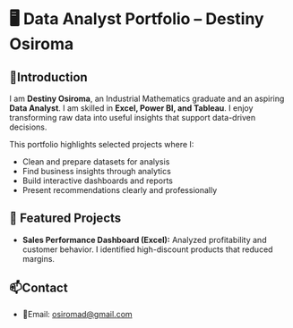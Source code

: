 # 🖥️ Data Analyst Portfolio – Destiny Osiroma  

## 👋Introduction  
I am **Destiny Osiroma**, an Industrial Mathematics graduate and an aspiring **Data Analyst**. I am skilled in **Excel, Power BI, and Tableau**. I enjoy transforming raw data into useful insights that support data-driven decisions.  

This portfolio highlights selected projects where I:  
- Clean and prepare datasets for analysis  
- Find business insights through analytics  
- Build interactive dashboards and reports  
- Present recommendations clearly and professionally  

## 🚀 Featured Projects  
- **Sales Performance Dashboard (Excel):** Analyzed profitability and customer behavior. I identified high-discount products that reduced margins.   

## 📫Contact  
- 📧Email: osiromad@gmail.com  
